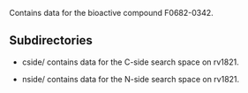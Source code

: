 Contains data for the bioactive compound F0682-0342.

## Subdirectories

- cside/ contains data for the C-side search space on rv1821.

- nside/ contains data for the N-side search space on rv1821.

